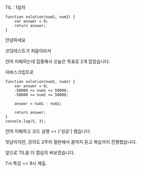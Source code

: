 TIL : 1일차



```
function solution(num1, num2) {
    var answer = 0;
    return answer;
}
```

안녕하세요

코딩테스트가 처음이라서

언어 이해하는데 집중해서 오늘은 목표로 2개 잡았습니다.



자바스크립트로

```
function solution(num1, num2) {
    var answer = 0;
    -50000 <= num1 <= 50000;
    -50000 <= num2 <= 50000;

    answer = num1 - num2;

    return answer;
}
console.log(5, 3);
```

언어 이해하고 코드 실행 => {'성공'} 했습니다.

첫날이지만, 강의도 2주차  절반에서 끝까지 듣고 복습까지 진행했습니다.

앞으로 TIL을 더 열심히 써보겠습니다.

7시 특강 => 9시 제출.